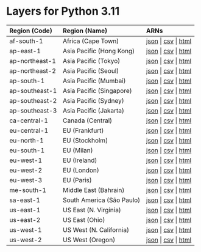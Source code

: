 # Layers for Python 3.11


| Region (Code) | Region (Name)| ARNs|
| :------------- |:--------|:--------|
| af-south-1 |Africa (Cape Town)| [json](https://api.klayers.cloud/api/v2/p3.12/layers/latest/af-south-1/json) \| [csv](https://api.klayers.cloud/api/v2/p3.12/layers/latest/af-south-1/csv) \| [html](https://api.klayers.cloud/api/v2/p3.12/layers/latest/af-south-1/html)|
| ap-east-1 | Asia Pacific (Hong Kong)| [json](https://api.klayers.cloud/api/v2/p3.12/layers/latest/ap-east-1/json) \| [csv](https://api.klayers.cloud/api/v2/p3.12/layers/latest/ap-east-1/csv) \| [html](https://api.klayers.cloud/api/v2/p3.12/layers/latest/ap-east-1/html)|
| ap-northeast-1 |Asia Pacific (Tokyo)| [json](https://api.klayers.cloud/api/v2/p3.12/layers/latest/ap-northeast-1/json) \| [csv](https://api.klayers.cloud/api/v2/p3.12/layers/latest/ap-northeast-1/csv) \| [html](https://api.klayers.cloud/api/v2/p3.12/layers/latest/ap-northeast-1/html)|
| ap-northeast-2 |Asia Pacific (Seoul)| [json](https://api.klayers.cloud/api/v2/p3.12/layers/latest/ap-northeast-2/json) \| [csv](https://api.klayers.cloud/api/v2/p3.12/layers/latest/ap-northeast-2/csv) \| [html](https://api.klayers.cloud/api/v2/p3.12/layers/latest/ap-northeast-2/html)|
| ap-south-1 |Asia Pacific (Mumbai)| [json](https://api.klayers.cloud/api/v2/p3.12/layers/latest/ap-south-1/json) \| [csv](https://api.klayers.cloud/api/v2/p3.12/layers/latest/ap-south-1/csv) \| [html](https://api.klayers.cloud/api/v2/p3.12/layers/latest/ap-south-1/html)|
| ap-southeast-1 |Asia Pacific (Singapore)| [json](https://api.klayers.cloud/api/v2/p3.12/layers/latest/ap-southeast-1/json) \| [csv](https://api.klayers.cloud/api/v2/p3.12/layers/latest/ap-southeast-1/csv) \| [html](https://api.klayers.cloud/api/v2/p3.12/layers/latest/ap-southeast-1/html)|
| ap-southeast-2 |Asia Pacific (Sydney)| [json](https://api.klayers.cloud/api/v2/p3.12/layers/latest/ap-southeast-2/json) \| [csv](https://api.klayers.cloud/api/v2/p3.12/layers/latest/ap-southeast-2/csv) \| [html](https://api.klayers.cloud/api/v2/p3.12/layers/latest/ap-southeast-2/html)|
| ap-southeast-3 |Asia Pacific (Jakarta)| [json](https://api.klayers.cloud/api/v2/p3.12/layers/latest/ap-southeast-3/json) \| [csv](https://api.klayers.cloud/api/v2/p3.12/layers/latest/ap-southeast-3/csv) \| [html](https://api.klayers.cloud/api/v2/p3.12/layers/latest/ap-southeast-3/html)|
| ca-central-1 |Canada (Central)| [json](https://api.klayers.cloud/api/v2/p3.12/layers/latest/ca-central-1/json) \| [csv](https://api.klayers.cloud/api/v2/p3.12/layers/latest/ca-central-1/csv) \| [html](https://api.klayers.cloud/api/v2/p3.12/layers/latest/ca-central-1/html)|
| eu-central-1 |EU (Frankfurt)| [json](https://api.klayers.cloud/api/v2/p3.12/layers/latest/eu-central-1/json) \| [csv](https://api.klayers.cloud/api/v2/p3.12/layers/latest/eu-central-1/csv) \| [html](https://api.klayers.cloud/api/v2/p3.12/layers/latest/eu-central-1/html)|
| eu-north-1 |EU (Stockholm)| [json](https://api.klayers.cloud/api/v2/p3.12/layers/latest/eu-north-1/json) \| [csv](https://api.klayers.cloud/api/v2/p3.12/layers/latest/eu-north-1/csv) \| [html](https://api.klayers.cloud/api/v2/p3.12/layers/latest/eu-north-1/html)|
| eu-south-1 |EU (Milan)| [json](https://api.klayers.cloud/api/v2/p3.12/layers/latest/eu-south-1/json) \| [csv](https://api.klayers.cloud/api/v2/p3.12/layers/latest/eu-south-1/csv) \| [html](https://api.klayers.cloud/api/v2/p3.12/layers/latest/eu-south-1/html)|
| eu-west-1 |EU (Ireland)| [json](https://api.klayers.cloud/api/v2/p3.12/layers/latest/eu-west-1/json) \| [csv](https://api.klayers.cloud/api/v2/p3.12/layers/latest/eu-west-1/csv) \| [html](https://api.klayers.cloud/api/v2/p3.12/layers/latest/eu-west-1/html)|
| eu-west-2 |EU (London)| [json](https://api.klayers.cloud/api/v2/p3.12/layers/latest/eu-west-2/json) \| [csv](https://api.klayers.cloud/api/v2/p3.12/layers/latest/eu-west-2/csv) \| [html](https://api.klayers.cloud/api/v2/p3.12/layers/latest/eu-west-2/html)|
| eu-west-3 |EU (Paris)| [json](https://api.klayers.cloud/api/v2/p3.12/layers/latest/eu-west-3/json) \| [csv](https://api.klayers.cloud/api/v2/p3.12/layers/latest/eu-west-3/csv) \| [html](https://api.klayers.cloud/api/v2/p3.12/layers/latest/eu-west-3/html)|
| me-south-1 |Middle East (Bahrain)| [json](https://api.klayers.cloud/api/v2/p3.12/layers/latest/me-south-1/json) \| [csv](https://api.klayers.cloud/api/v2/p3.12/layers/latest/me-south-1/csv) \| [html](https://api.klayers.cloud/api/v2/p3.12/layers/latest/me-south-1/html)|
| sa-east-1 |South America (São Paulo)| [json](https://api.klayers.cloud/api/v2/p3.12/layers/latest/sa-east-1/json) \| [csv](https://api.klayers.cloud/api/v2/p3.12/layers/latest/sa-east-1/csv) \| [html](https://api.klayers.cloud/api/v2/p3.12/layers/latest/sa-east-1/html)|
| us-east-1 |US East (N. Virginia)| [json](https://api.klayers.cloud/api/v2/p3.12/layers/latest/us-east-1/json) \| [csv](https://api.klayers.cloud/api/v2/p3.12/layers/latest/us-east-1/csv) \| [html](https://api.klayers.cloud/api/v2/p3.12/layers/latest/us-east-1/html)|
| us-east-2 |US East (Ohio)| [json](https://api.klayers.cloud/api/v2/p3.12/layers/latest/us-east-2/json) \| [csv](https://api.klayers.cloud/api/v2/p3.12/layers/latest/us-east-2/csv) \| [html](https://api.klayers.cloud/api/v2/p3.12/layers/latest/us-east-2/html)|
| us-west-1 |US West (N. California)| [json](https://api.klayers.cloud/api/v2/p3.12/layers/latest/us-west-1/json) \| [csv](https://api.klayers.cloud/api/v2/p3.12/layers/latest/us-west-1/csv) \| [html](https://api.klayers.cloud/api/v2/p3.12/layers/latest/us-west-1/html)|
| us-west-2 |US West (Oregon)| [json](https://api.klayers.cloud/api/v2/p3.12/layers/latest/us-west-2/json) \| [csv](https://api.klayers.cloud/api/v2/p3.12/layers/latest/us-west-2/csv) \| [html](https://api.klayers.cloud/api/v2/p3.12/layers/latest/us-west-2/html)|